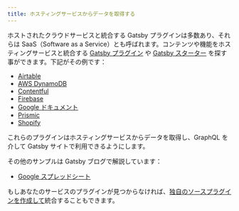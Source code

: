 ```yaml
---
title: ホスティングサービスからデータを取得する
---
```


ホストされたクラウドサービスと統合する Gatsby プラグインは多数あり、それらは SaaS（Software as a Service）とも呼ばれます。コンテンツや機能をホスティングサービスと統合する [Gatsby プラグイン](/plugins/) や [Gatsby スターター](/starters/) を探す事ができます。下記がその例です：

- [Airtable](/packages/gatsby-source-airtable)
- [AWS DynamoDB](/packages/gatsby-source-dynamodb)
- [Contentful](/packages/gatsby-source-contentful/)
- [Firebase](/packages/gatsby-source-firebase)
- [Google ドキュメント](/packages/gatsby-source-google-docs)
- [Prismic](/packages/gatsby-source-prismic-graphql)
- [Shopify](/packages/gatsby-source-shopify)

これらのプラグインはホスティングサービスからデータを取得し、GraphQL を介して Gatsby サイトで利用できるようにします。

その他のサンプルは Gatsby ブログで解説しています：

- [Google スプレッドシート](/blog/2019-07-23-google-sheets-gatsby-acroyoga-video-explorer/)

もしあなたのサービスのプラグインが見つからなければ、[独自のソースプラグインを作成して](/docs/creating-a-source-plugin/)統合することもできます。
